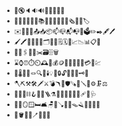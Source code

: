 - 🔔🔇🔈🔉🔊📢📣📯🔔🔕
- 📔📕📖📗📘📙📚📓📒📃📜📄📰🗞️📑🔖🏷️
- ✉️📧📨📩📤📥📦📫📪📬📭📮🗳️✏️✒️🖋️🖊️
- 🖌️🖍️📝💼📁📂🗂️📅📆🗒️🗓️📇📈📉📊📋📌
- 📍📎🖇️📏📐✂️🗃️🗄️🗑️
- ⌛⌚⏰⏱️⏲️🕰️🧮💰🪙💴💵💶💷💸💳🧾💹
- 🧳🌡️🧸🧶🪢🔍🔎🕯️💡🔦🔒🔓🔏🔐🔑🗝️🔨
- 🪓⛏️⚒️🛠️🗡️⚔️💣🪃🏹🛡️🪚🔧🪛🔩⚙️🗜️⚖️
- 🔗⛓️‍💥⛓️🪝🧰🧲🪜⚗️🧪🧫🔬🔭📡💉🩹🩼🩺
- 🩻🚪🪞🪟🛏️🛋️🪑🚽🪠🚿🛁🪤🪒🧴🧷🧹🧺
- 🧻🪣🧼🫧🪥🧽🧯🛒
